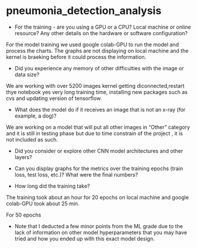 
# pneumonia_detection_analysis
* For the training - are you using a GPU or a CPU? Local machine or online 
resource? Any other details on the hardware or software configuration?

For the model training we used google colab-GPU to run the model and process the charts. The graphs are not displaying on local machine and the kernel is braeking before it could process the information.

* Did you experience any memory of other difficulties with the image or data size?

We are working with over 5200 images kernel getting diconnected,restart thye notebook
yes very long training time, installing new packages such as cvs and updating version of tensorflow.

* What does the model do if it receives an image that is not an x-ray (for example, a dog)?

We are working on a model that will put all other images in “Other” category and it is still in testing phase  but due to time constrain of the project , it is not included as such.

* Did you consider or explore other CNN model architectures and other layers?


* Can you display graphs for the metrics over the training epochs (train loss, test loss, etc.)? What were the final numbers?

* How long did the training take?

The training took about an hour for 20 epochs on local machine and google colab-GPU took about 25 min.

For 50 epochs


* Note that I deducted a few minor points from the ML grade due to the lack of information on other model hyperparameters that you may have tried and how you ended up with this exact model design.
